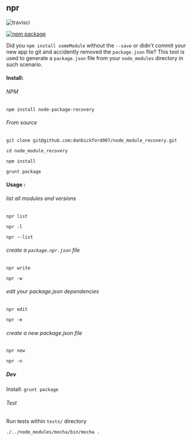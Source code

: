 ## npr

![travisci](https://travis-ci.org/danbickford007/node-package-recovery.svg?branch=master)

[![npm package](https://nodei.co/npm/node-package-recovery.png?downloads=true&downloadRank=true&stars=true)](https://www.npmjs.com/package/node-package-recovery)

Did you `npm install someModule` without the `--save` or didn't commit your new app to git 
and accidently removed the `package.json` file? This tool is used to generate a `package.json` 
file from your `node_modules` directory in such scenario.

#### Install:

###### NPM

`npm install node-package-recovery`

###### From source

`git clone git@github.com:danbickford007/node_module_recovery.git`

`cd node_module_recovery`

`npm install`

`grunt package`

#### Usage :

###### list all modules and versions

`npr list`

`npr -l`

`npr --list`

###### create a `package.npr.json` file

`npr write`

`npr -w`

###### edit your package.json dependencies

`npr edit`

`npr -e`

###### create a new package.json file

`npr new`

`npr -n`

##### Dev

Install: `grunt package`

###### Test

Run tests within `tests/` directory

`./../node_modules/mocha/bin/mocha .`
